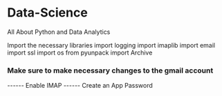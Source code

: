 # Data-Science
All About Python and Data Analytics

Import the necessary libraries
import logging
import imaplib
import email
import ssl
import os
from pyunpack import Archive

### Make sure to make necessary changes to the gmail account

------ Enable IMAP
------ Create an App Password

